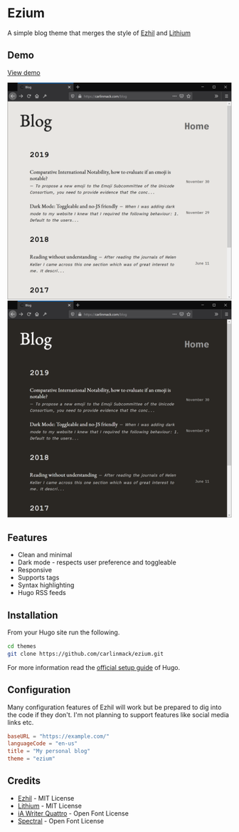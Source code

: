 # Ezium

A simple blog theme that merges the style of [Ezhil](https://github.com/vividvilla/ezhil) and [Lithium](https://github.com/jrutheiser/hugo-lithium-theme)

## Demo

[View demo](https://carlinmack.com/blog/)

![Screenshot](images/screenshot-light.png "Ezium light theme")
![Screenshot](images/screenshot-dark.png "Ezium dark theme")

## Features

* Clean and minimal
* Dark mode - respects user preference and toggleable
* Responsive
* Supports tags
* Syntax highlighting
* Hugo RSS feeds

## Installation

From your Hugo site run the following.

```sh
cd themes
git clone https://github.com/carlinmack/ezium.git
```

For more information read the [official setup guide](https://gohugo.io/overview/installing/) of Hugo.

## Configuration

Many configuration features of Ezhil will work but be prepared to dig into the code if they don't. I'm not planning to support features like social media links etc.

```toml
baseURL = "https://example.com/"
languageCode = "en-us"
title = "My personal blog"
theme = "ezium"

```
## Credits

* [Ezhil](https://github.com/vividvilla/ezhil) - MIT License
* [Lithium](https://github.com/jrutheiser/hugo-lithium-theme) - MIT License
* [iA Writer Quattro](https://github.com/iaolo/iA-Fonts) - Open Font License
* [Spectral](https://fonts.google.com/specimen/Spectral) - Open Font License
